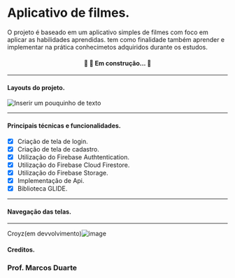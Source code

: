 # Aplicativo de filmes.
O projeto é baseado em um aplicativo simples de filmes com foco em aplicar as habilidades aprendidas. tem como finalidade também aprender e implementar na prática conhecimetos adquiridos durante os estudos.
<h4 align="center"> 
	🚧 🚀 Em construção...  🚧
</h4>

------------
#### Layouts do projeto.
![Inserir um pouquinho de texto](https://github.com/CroyzCamel/Aplicativo-de-filmes/assets/141179127/d5d7c639-447f-4865-8b44-b9aa0c3a1250)





------------
#### Principais técnicas e funcionalidades.
- [x] Criação de tela de login.
- [x] Criação de tela de cadastro.
- [x] Utilização do Firebase Authtentication.
- [x] Utilização do Firebase Cloud Firestore.
- [x] Utilização do Firebase Storage.
- [x] Implementação de Api.
- [x] Biblioteca GLIDE.
------------
#### Navegação das telas.
-------------
Croyz(em devvolvimento)![image](https://github.com/CroyzCamel/Aplicativo-de-filmes/assets/141179127/a625340d-8186-44e0-b94b-d8087b96416f)

#### Creditos.
<h3> Prof. Marcos Duarte </h3>


